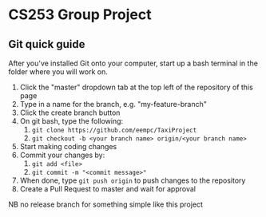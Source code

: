 # CS253 Group Project

## Git quick guide

After you've installed Git onto your computer, start up a bash terminal in the folder where you will work on.

1. Click the "master" dropdown tab at the top left of the repository of this page
2. Type in a name for the branch, e.g. "my-feature-branch"
3. Click the create branch button
4. On git bash, type the following:
    1. `git clone https://github.com/eempc/TaxiProject`
    2. `git checkout -b <your branch name> origin/<your branch name>`
5. Start making coding changes
6. Commit your changes by:
    1. `git add <file>`
    2. `git commit -m "<commit message>"`
7. When done, type `git push origin` to push changes to the repository
8. Create a Pull Request to master and wait for approval

NB no release branch for something simple like this project